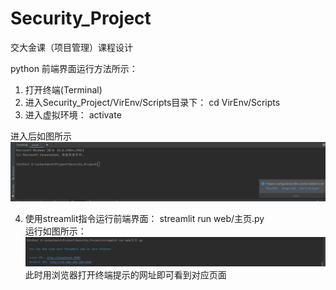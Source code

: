 # Security_Project
交大金课（项目管理）课程设计

python 前端界面运行方法所示：
1. 打开终端(Terminal)
2. 进入Security_Project/VirEnv/Scripts目录下：
   cd VirEnv/Scripts
3. 进入虚拟环境： 
   activate
   
进入后如图所示 
    ![img.png](img.png) 

4. 使用streamlit指令运行前端界面：
    streamlit run web/主页.py  
运行如图所示：
   ![img_1.png](img_1.png)  
   此时用浏览器打开终端提示的网址即可看到对应页面
